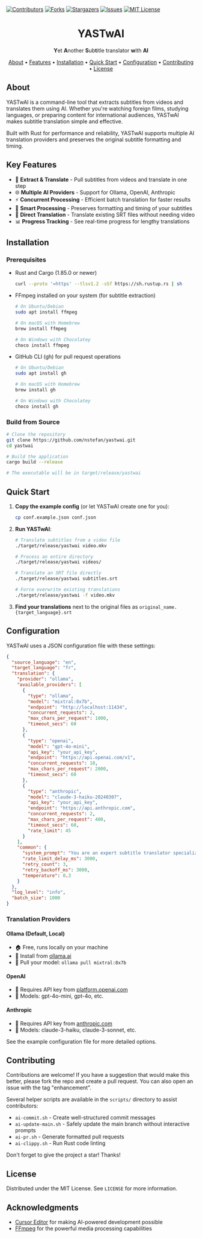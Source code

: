 [![Contributors][contributors-shield]][contributors-url]
[![Forks][forks-shield]][forks-url]
[![Stargazers][stars-shield]][stars-url]
[![Issues][issues-shield]][issues-url]
[![MIT License][license-shield]][license-url]

<div align="center">
  <h1>YASTwAI</h1>
  <p><strong>Y</strong>et <strong>A</strong>nother <strong>S</strong>ub<strong>t</strong>itle translator <strong>w</strong>ith <strong>AI</strong></p>
  
  <p>
    <a href="#about">About</a> •
    <a href="#key-features">Features</a> •
    <a href="#installation">Installation</a> •
    <a href="#quick-start">Quick Start</a> •
    <a href="#configuration">Configuration</a> •
    <a href="#contributing">Contributing</a> •
    <a href="#license">License</a>
  </p>
</div>

## About

YASTwAI is a command-line tool that extracts subtitles from videos and translates them using AI. Whether you're watching foreign films, studying languages, or preparing content for international audiences, YASTwAI makes subtitle translation simple and effective.

Built with Rust for performance and reliability, YASTwAI supports multiple AI translation providers and preserves the original subtitle formatting and timing.

## Key Features

- 🎯 **Extract & Translate** - Pull subtitles from videos and translate in one step
- 🌐 **Multiple AI Providers** - Support for Ollama, OpenAI, Anthropic
- ⚡ **Concurrent Processing** - Efficient batch translation for faster results
- 🧠 **Smart Processing** - Preserves formatting and timing of your subtitles
- 🔄 **Direct Translation** - Translate existing SRT files without needing video
- 📊 **Progress Tracking** - See real-time progress for lengthy translations

## Installation

### Prerequisites

* Rust and Cargo (1.85.0 or newer)
  ```sh
  curl --proto '=https' --tlsv1.2 -sSf https://sh.rustup.rs | sh
  ```
* FFmpeg installed on your system (for subtitle extraction)
  ```sh
  # On Ubuntu/Debian
  sudo apt install ffmpeg
  
  # On macOS with Homebrew
  brew install ffmpeg
  
  # On Windows with Chocolatey
  choco install ffmpeg
  ```
* GitHub CLI (gh) for pull request operations
  ```sh
  # On Ubuntu/Debian
  sudo apt install gh
  
  # On macOS with Homebrew
  brew install gh
  
  # On Windows with Chocolatey
  choco install gh
  ```

### Build from Source

```sh
# Clone the repository
git clone https://github.com/nstefan/yastwai.git
cd yastwai

# Build the application
cargo build --release

# The executable will be in target/release/yastwai
```

## Quick Start

1. **Copy the example config** (or let YASTwAI create one for you):
   ```sh
   cp conf.example.json conf.json
   ```

2. **Run YASTwAI**:
   ```sh
   # Translate subtitles from a video file
   ./target/release/yastwai video.mkv

   # Process an entire directory
   ./target/release/yastwai videos/

   # Translate an SRT file directly
   ./target/release/yastwai subtitles.srt

   # Force overwrite existing translations
   ./target/release/yastwai -f video.mkv
   ```

3. **Find your translations** next to the original files as `original_name.{target_language}.srt`

## Configuration

YASTwAI uses a JSON configuration file with these settings:

```json
{
  "source_language": "en",
  "target_language": "fr",
  "translation": {
    "provider": "ollama",
    "available_providers": [
      {
        "type": "ollama",
        "model": "mixtral:8x7b",
        "endpoint": "http://localhost:11434",
        "concurrent_requests": 2,
        "max_chars_per_request": 1000,
        "timeout_secs": 60
      },
      {
        "type": "openai",
        "model": "gpt-4o-mini",
        "api_key": "your_api_key",
        "endpoint": "https://api.openai.com/v1",
        "concurrent_requests": 10,
        "max_chars_per_request": 2000,
        "timeout_secs": 60
      },
      {
        "type": "anthropic",
        "model": "claude-3-haiku-20240307",
        "api_key": "your_api_key",
        "endpoint": "https://api.anthropic.com",
        "concurrent_requests": 2,
        "max_chars_per_request": 400,
        "timeout_secs": 60,
        "rate_limit": 45
      }
    ],
    "common": {
      "system_prompt": "You are an expert subtitle translator specializing in {source_language} to {target_language} translation. Your task is to translate subtitle text PRECISELY while following these CRITICAL RULES:\n\n1. TRANSLATE EVERY SINGLE SUBTITLE - never skip any line or leave anything untranslated.\n2. PRESERVE EXACT FORMATTING - keep ALL special tags (like \{\\an8}), line breaks, and punctuation in the EXACT SAME POSITION as the original.\n3. MAINTAIN EXACT NUMBER OF LINES - your output MUST have the SAME number of lines as the input.\n4. PRESERVE TIMING CONSIDERATIONS - keep translations concise enough to be read in the same timeframe.\n5. PRESERVE MEANING AND CONTEXT - capture cultural nuances accurately.\n6. MAINTAIN TONE AND REGISTER - preserve formality level, slang, humor, and emotional tone.\n7. KEEP SPECIAL CHARACTERS INTACT - never modify or remove format codes like \{\\an8} or any other technical markers.\n8. RESPECT SUBTITLE LENGTH - translations should ideally be similar in length to maintain readability.\n\nFor each subtitle I send you, you MUST return a complete translation. Missing translations are NOT acceptable under any circumstances.",
      "rate_limit_delay_ms": 3000,
      "retry_count": 3,
      "retry_backoff_ms": 3000,
      "temperature": 0.3
    }
  },
  "log_level": "info",
  "batch_size": 1000
}
```

### Translation Providers

#### Ollama (Default, Local)
- 🏠 Free, runs locally on your machine
- 🔗 Install from [ollama.ai](https://ollama.ai/)
- 🧩 Pull your model: `ollama pull mixtral:8x7b`

#### OpenAI
- 🔑 Requires API key from [platform.openai.com](https://platform.openai.com/)
- 🧠 Models: gpt-4o-mini, gpt-4o, etc.

#### Anthropic
- 🔑 Requires API key from [anthropic.com](https://www.anthropic.com/)
- 🧠 Models: claude-3-haiku, claude-3-sonnet, etc.

See the example configuration file for more detailed options.

## Contributing

Contributions are welcome! If you have a suggestion that would make this better, please fork the repo and create a pull request. You can also open an issue with the tag "enhancement".

Several helper scripts are available in the `scripts/` directory to assist contributors:
- `ai-commit.sh` - Create well-structured commit messages
- `ai-update-main.sh` - Safely update the main branch without interactive prompts
- `ai-pr.sh` - Generate formatted pull requests
- `ai-clippy.sh` - Run Rust code linting

Don't forget to give the project a star! Thanks!

## License

Distributed under the MIT License. See `LICENSE` for more information.

## Acknowledgments

* [Cursor Editor](https://cursor.sh/) for making AI-powered development possible
* [FFmpeg](https://ffmpeg.org/) for the powerful media processing capabilities

<!-- MARKDOWN LINKS & IMAGES -->
[contributors-shield]: https://img.shields.io/github/contributors/nstefan/yastwai.svg?style=for-the-badge
[contributors-url]: https://github.com/nstefan/yastwai/graphs/contributors
[forks-shield]: https://img.shields.io/github/forks/nstefan/yastwai.svg?style=for-the-badge
[forks-url]: https://github.com/nstefan/yastwai/network/members
[stars-shield]: https://img.shields.io/github/stars/nstefan/yastwai.svg?style=for-the-badge
[stars-url]: https://github.com/nstefan/yastwai/stargazers
[issues-shield]: https://img.shields.io/github/issues/nstefan/yastwai.svg?style=for-the-badge
[issues-url]: https://github.com/nstefan/yastwai/issues
[license-shield]: https://img.shields.io/github/license/nstefan/yastwai.svg?style=for-the-badge
[license-url]: https://github.com/nstefan/yastwai/blob/master/LICENSE

<!-- NOTE: This README is automatically generated. Do not edit directly. -->
<!-- If you need to make changes, modify the generation script at scripts/ai-readme.sh instead. -->
